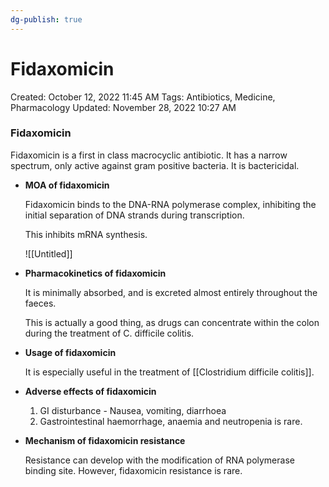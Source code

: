 ```yaml
---
dg-publish: true
---
```


# Fidaxomicin

Created: October 12, 2022 11:45 AM
Tags: Antibiotics, Medicine, Pharmacology
Updated: November 28, 2022 10:27 AM

### Fidaxomicin

Fidaxomicin is a first in class macrocyclic antibiotic. It has a narrow spectrum, only active against gram positive bacteria. It is bactericidal.

- **MOA of fidaxomicin**
    
    Fidaxomicin binds to the DNA-RNA polymerase complex, inhibiting the initial separation of DNA strands during transcription.
    
    This inhibits mRNA synthesis.
    
    ![[Untitled]]
    
- **Pharmacokinetics of fidaxomicin**
    
    It is minimally absorbed, and is excreted almost entirely throughout the faeces.
    
    This is actually a good thing, as drugs can concentrate within the colon during the treatment of C. difficile colitis.
    
- **Usage of fidaxomicin**
    
    It is especially useful in the treatment of [[Clostridium difficile colitis]].
    
- **Adverse effects of fidaxomicin**
    1. GI disturbance - Nausea, vomiting, diarrhoea
    2. Gastrointestinal haemorrhage, anaemia and neutropenia is rare.
- **Mechanism of fidaxomicin resistance**
    
    Resistance can develop with the modification of RNA polymerase binding site. However, fidaxomicin resistance is rare.